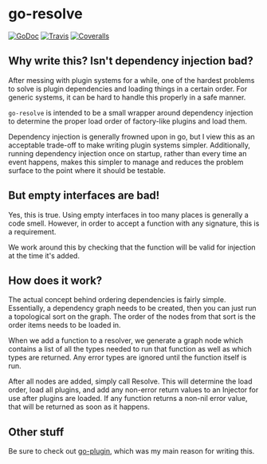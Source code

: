 # go-resolve

[![GoDoc](https://img.shields.io/badge/godoc-reference-blue.svg)](https://godoc.org/github.com/belak/go-resolve)
[![Travis](https://img.shields.io/travis/belak/go-resolve.svg)](https://travis-ci.org/belak/go-resolve)
[![Coveralls](https://img.shields.io/coveralls/belak/go-resolve.svg)](https://coveralls.io/github/belak/go-resolve)

## Why write this? Isn't dependency injection bad?

After messing with plugin systems for a while, one of the hardest
problems to solve is plugin dependencies and loading things in a
certain order. For generic systems, it can be hard to handle this
properly in a safe manner.

`go-resolve` is intended to be a small wrapper around dependency
injection to determine the proper load order of factory-like plugins
and load them.

Dependency injection is generally frowned upon in go, but I view this
as an acceptable trade-off to make writing plugin systems
simpler. Additionally, running dependency injection once on startup,
rather than every time an event happens, makes this simpler to manage
and reduces the problem surface to the point where it should be
testable.

## But empty interfaces are bad!

Yes, this is true. Using empty interfaces in too many places is
generally a code smell. However, in order to accept a function with
any signature, this is a requirement.

We work around this by checking that the function will be valid for
injection at the time it's added.

## How does it work?

The actual concept behind ordering dependencies is fairly
simple. Essentially, a dependency graph needs to be created, then you
can just run a topological sort on the graph. The order of the nodes
from that sort is the order items needs to be loaded in.

When we add a function to a resolver, we generate a graph node which
contains a list of all the types needed to run that function as well
as which types are returned. Any error types are ignored until the
function itself is run.

After all nodes are added, simply call Resolve. This will determine
the load order, load all plugins, and add any non-error return values
to an Injector for use after plugins are loaded. If any function
returns a non-nil error value, that will be returned as soon as it
happens.

## Other stuff

Be sure to check out [go-plugin](https://github.com/belak/go-plugin),
which was my main reason for writing this.
